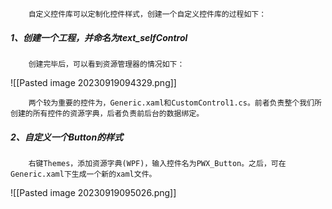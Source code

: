		自定义控件库可以定制化控件样式，创建一个自定义控件库的过程如下：

##### 1、创建一个工程，并命名为text_selfControl
		创建完毕后，可以看到资源管理器的情况如下：

![[Pasted image 20230919094329.png]]

		两个较为重要的控件为，Generic.xaml和CustomControl1.cs。前者负责整个我们所创建的所有控件的资源字典，后者负责前后台的数据绑定。

##### 2、自定义一个Button的样式
		右键Themes，添加资源字典(WPF)，输入控件名为PWX_Button。之后，可在Generic.xaml下生成一个新的xaml文件。

![[Pasted image 20230919095026.png]]

